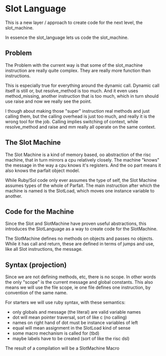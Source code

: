 # Slot Language

This is a new layer / approach to create code for the next level, the slot_machine.

In essence the slot_language lets us code the slot_machine.

## Problem

The Problem with the current way is that some of the slot_machine instruction are
really quite complex. They are really more function than instructions.

This is especially true for everything around the dynamic call. Dynamic call itself
is still or, but resolve_method is too much. And it even uses method_missing, another
instruction that is too much, which in turn should use raise and now we really see
the point.

I though about making those "super" instruction real methods and just calling them,
but the calling overhead is just too much, and really it is the wrong tool for the
job. Calling implies switching of context, while resolve_method and raise and mm
really all operate on the same context.

## The Slot Machine

The Slot Machine is a kind of memory based, oo abstraction of the risc machine, that in
turn mirrors a cpu relatively closely. The machine "knows" the message in the way a
cpu knows it's registers. And the oo part means it also knows the parfait object
model.

While Ruby/Sol code only ever assumes the type of self, the Slot Machine assumes types
of the whole of Parfait. The main instruction after which the machine is named is
the SlotLoad, which moves one instance variable to another.

## Code for the Machine

Since the Slot and SlotMachine have proven useful abstractions, this introduces the
SlotLanguage as a way to create code for the SlotMachine.

The SlotMachine defines no methods on objects and passes no objects. While it has call
and return, these are defined in terms of jumps and use, like all Slot instructions,
the message.

## Syntax (projection)

Since we are not defining methods, etc, there is no scope. In other words the only
"scope" is the current message and global constants. This also means we will
use the file scope, ie one file defines one instruction, by convention of the
same name.

For starters we will use ruby syntax, with these semantics:
- only globals and message (the literal) are valid variable names
- dot will mean pointer traversal, sort of like c (no calling)
- names on right hand of dot must be instance variables of left
- equal will mean assignment in the SlotLoad kind of sense
- some macro mechanism is called for (tbd)
- maybe labels have to be created (sort of like the risc dsl)

The result of a compilation will be a SlotMachine Macro
